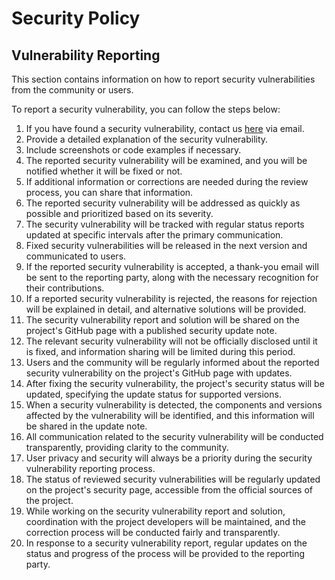 # Security Policy

## Vulnerability Reporting

This section contains information on how to report security vulnerabilities from the community or users.

To report a security vulnerability, you can follow the steps below:

1. If you have found a security vulnerability, contact us [here](mailto:info.beydahsaglam@gmail.com) via email.
2. Provide a detailed explanation of the security vulnerability.
3. Include screenshots or code examples if necessary.
4. The reported security vulnerability will be examined, and you will be notified whether it will be fixed or not.
5. If additional information or corrections are needed during the review process, you can share that information.
6. The reported security vulnerability will be addressed as quickly as possible and prioritized based on its severity.
7. The security vulnerability will be tracked with regular status reports updated at specific intervals after the primary communication.
8. Fixed security vulnerabilities will be released in the next version and communicated to users.
9. If the reported security vulnerability is accepted, a thank-you email will be sent to the reporting party, along with the necessary recognition for their contributions.
10. If a reported security vulnerability is rejected, the reasons for rejection will be explained in detail, and alternative solutions will be provided.
11. The security vulnerability report and solution will be shared on the project's GitHub page with a published security update note.
12. The relevant security vulnerability will not be officially disclosed until it is fixed, and information sharing will be limited during this period.
13. Users and the community will be regularly informed about the reported security vulnerability on the project's GitHub page with updates.
14. After fixing the security vulnerability, the project's security status will be updated, specifying the update status for supported versions.
15. When a security vulnerability is detected, the components and versions affected by the vulnerability will be identified, and this information will be shared in the update note.
16. All communication related to the security vulnerability will be conducted transparently, providing clarity to the community.
17. User privacy and security will always be a priority during the security vulnerability reporting process.
18. The status of reviewed security vulnerabilities will be regularly updated on the project's security page, accessible from the official sources of the project.
19. While working on the security vulnerability report and solution, coordination with the project developers will be maintained, and the correction process will be conducted fairly and transparently.
20. In response to a security vulnerability report, regular updates on the status and progress of the process will be provided to the reporting party.
